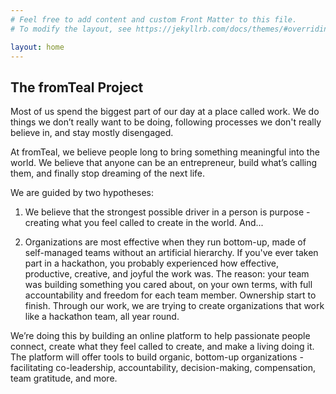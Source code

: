 ```yaml
---
# Feel free to add content and custom Front Matter to this file.
# To modify the layout, see https://jekyllrb.com/docs/themes/#overriding-theme-defaults

layout: home
---
```


## The fromTeal Project

Most of us spend the biggest part of our day at a place called work. We do things we don’t really want to be doing, following processes we don't really believe in, and stay mostly disengaged.

At fromTeal, we believe people long to bring something meaningful into the world. We believe that anyone can be an entrepreneur, build what’s calling them, and finally stop dreaming of the next life.

We are guided by two hypotheses:

1. We believe that the strongest possible driver in a person is purpose - creating what you feel called to create in the world. And...

2. Organizations are most effective when they run bottom-up, made of self-managed teams without an artificial hierarchy. If you've ever taken part in a hackathon, you probably experienced how effective, productive, creative, and joyful the work was. The reason: your team was building something you cared about, on your own terms, with full accountability and freedom for each team member. Ownership start to finish. Through our work, we are trying to create organizations that work like a hackathon team, all year round.

We’re doing this by building an online platform to help passionate people connect, create what they feel called to create, and make a living doing it. The platform will offer tools to build organic, bottom-up organizations - facilitating co-leadership, accountability, decision-making, compensation, team gratitude, and more.


